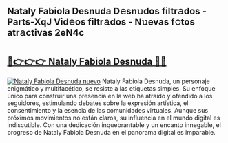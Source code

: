 ## Nataly Fabiola Desnuda D𝚎sn𝚞dos filtr𝚊dos - Parts-XqJ Vid𝚎os filtr𝚊dos - N𝚞evas f𝚘tos atr𝚊ctivas 2eN4c

# <h2><a href="http://mb3pezw.tromn.icu/?c=Nataly+Fabiola+Desnuda">🔗👉👉👉 Nataly Fabiola Desnuda 🔗🔗</a></h2>

[![Nataly Fabiola Desnuda nuevo](https://i.imgur.com/pEAQMta.gif)](http://mb3pezw.tromn.icu/?c=Nataly+Fabiola+Desnuda)
Nataly Fabiola Desnuda, un personaje enigmático y multifacético, se resiste a las etiquetas simples. Su enfoque único para construir una presencia en la web ha atraído y ofendido a los seguidores, estimulando debates sobre la expresión artística, el consentimiento y la esencia de las comunidades virtuales. Aunque sus próximos movimientos no están claros, su influencia en el mundo digital es indiscutible. Con una dedicación inquebrantable y un encanto innegable, el progreso de Nataly Fabiola Desnuda en el panorama digital es imparable.
